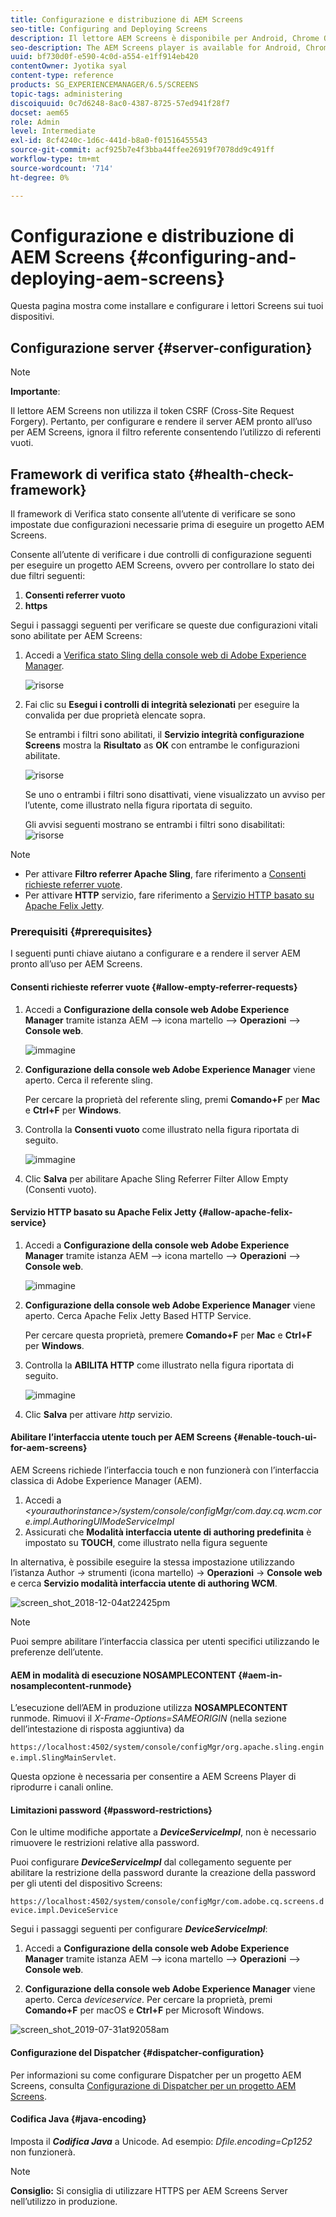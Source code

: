 ```yaml
---
title: Configurazione e distribuzione di AEM Screens
seo-title: Configuring and Deploying Screens
description: Il lettore AEM Screens è disponibile per Android, Chrome OS, iOS e Windows. Questa pagina descrive la configurazione e la distribuzione di AEM Screens e riepiloga le linee guida per la selezione di hardware per il dispositivo di riproduzione.
seo-description: The AEM Screens player is available for Android, Chrome OS, iOS, and Windows. This page describes the configuration and deployment of AEM Screens and also summarizes the h/w selection guidelines for player device.
uuid: bf730d0f-e590-4c0d-a554-e1ff914eb420
contentOwner: Jyotika syal
content-type: reference
products: SG_EXPERIENCEMANAGER/6.5/SCREENS
topic-tags: administering
discoiquuid: 0c7d6248-8ac0-4387-8725-57ed941f28f7
docset: aem65
role: Admin
level: Intermediate
exl-id: 8cf4240c-1d6c-441d-b8a0-f01516455543
source-git-commit: acf925b7e4f3bba44ffee26919f7078dd9c491ff
workflow-type: tm+mt
source-wordcount: '714'
ht-degree: 0%

---
```


# Configurazione e distribuzione di AEM Screens {#configuring-and-deploying-aem-screens}

Questa pagina mostra come installare e configurare i lettori Screens sui tuoi dispositivi.

## Configurazione server {#server-configuration}

>[!NOTE]
>
>**Importante**:
>
>Il lettore AEM Screens non utilizza il token CSRF (Cross-Site Request Forgery). Pertanto, per configurare e rendere il server AEM pronto all’uso per AEM Screens, ignora il filtro referente consentendo l’utilizzo di referenti vuoti.

## Framework di verifica stato {#health-check-framework}

Il framework di Verifica stato consente all’utente di verificare se sono impostate due configurazioni necessarie prima di eseguire un progetto AEM Screens.

Consente all’utente di verificare i due controlli di configurazione seguenti per eseguire un progetto AEM Screens, ovvero per controllare lo stato dei due filtri seguenti:

1. **Consenti referrer vuoto**
2. **https**

Segui i passaggi seguenti per verificare se queste due configurazioni vitali sono abilitate per AEM Screens:

1. Accedi a [Verifica stato Sling della console web di Adobe Experience Manager](http://localhost:4502/system/console/healthcheck?tags=screensconfigs&amp;overrideGlobalTimeout=).

   ![risorse](assets/health-check1.png)


2. Fai clic su **Esegui i controlli di integrità selezionati** per eseguire la convalida per due proprietà elencate sopra.

   Se entrambi i filtri sono abilitati, il **Servizio integrità configurazione Screens** mostra la **Risultato** as **OK** con entrambe le configurazioni abilitate.

   ![risorse](assets/health-check2.png)

   Se uno o entrambi i filtri sono disattivati, viene visualizzato un avviso per l’utente, come illustrato nella figura riportata di seguito.

   Gli avvisi seguenti mostrano se entrambi i filtri sono disabilitati:
   ![risorse](assets/health-check3.png)

>[!NOTE]
>
>* Per attivare **Filtro referrer Apache Sling**, fare riferimento a [Consenti richieste referrer vuote](/help/user-guide/configuring-screens-introduction.md#allow-empty-referrer-requests).
>* Per attivare **HTTP** servizio, fare riferimento a [Servizio HTTP basato su Apache Felix Jetty](/help/user-guide/configuring-screens-introduction.md#allow-apache-felix-service).


### Prerequisiti {#prerequisites}

I seguenti punti chiave aiutano a configurare e a rendere il server AEM pronto all’uso per AEM Screens.

#### Consenti richieste referrer vuote {#allow-empty-referrer-requests}

1. Accedi a **Configurazione della console web Adobe Experience Manager** tramite istanza AEM —> icona martello —> **Operazioni** —> **Console web**.

   ![immagine](assets/config/empty-ref1.png)

1. **Configurazione della console web Adobe Experience Manager** viene aperto. Cerca il referente sling.

   Per cercare la proprietà del referente sling, premi **Comando+F** per **Mac** e **Ctrl+F** per **Windows**.

1. Controlla la **Consenti vuoto** come illustrato nella figura riportata di seguito.

   ![immagine](assets/config/empty-ref2.png)

1. Clic **Salva** per abilitare Apache Sling Referrer Filter Allow Empty (Consenti vuoto).


#### Servizio HTTP basato su Apache Felix Jetty {#allow-apache-felix-service}

1. Accedi a **Configurazione della console web Adobe Experience Manager** tramite istanza AEM —> icona martello —> **Operazioni** —> **Console web**.

   ![immagine](assets/config/empty-ref1.png)

1. **Configurazione della console web Adobe Experience Manager** viene aperto. Cerca Apache Felix Jetty Based HTTP Service.

   Per cercare questa proprietà, premere **Comando+F** per **Mac** e **Ctrl+F** per **Windows**.

1. Controlla la **ABILITA HTTP** come illustrato nella figura riportata di seguito.

   ![immagine](assets/config/config-1.png)

1. Clic **Salva** per attivare *http* servizio.

#### Abilitare l’interfaccia utente touch per AEM Screens {#enable-touch-ui-for-aem-screens}

AEM Screens richiede l’interfaccia touch e non funzionerà con l’interfaccia classica di Adobe Experience Manager (AEM).

1. Accedi a *&lt;yourauthorinstance>/system/console/configMgr/com.day.cq.wcm.core.impl.AuthoringUIModeServiceImpl*
1. Assicurati che **Modalità interfaccia utente di authoring predefinita** è impostato su **TOUCH**, come illustrato nella figura seguente

In alternativa, è possibile eseguire la stessa impostazione utilizzando l’istanza Author *->* strumenti (icona martello) -> **Operazioni** -> **Console web** e cerca **Servizio modalità interfaccia utente di authoring WCM**.

![screen_shot_2018-12-04at22425pm](assets/screen_shot_2018-12-04at22425pm.png)

>[!NOTE]
>
>Puoi sempre abilitare l’interfaccia classica per utenti specifici utilizzando le preferenze dell’utente.

#### AEM in modalità di esecuzione NOSAMPLECONTENT {#aem-in-nosamplecontent-runmode}

L’esecuzione dell’AEM in produzione utilizza **NOSAMPLECONTENT** runmode. Rimuovi il *X-Frame-Options=SAMEORIGIN* (nella sezione dell’intestazione di risposta aggiuntiva) da

`https://localhost:4502/system/console/configMgr/org.apache.sling.engine.impl.SlingMainServlet`.

Questa opzione è necessaria per consentire a AEM Screens Player di riprodurre i canali online.

#### Limitazioni password {#password-restrictions}

Con le ultime modifiche apportate a ***DeviceServiceImpl***, non è necessario rimuovere le restrizioni relative alla password.

Puoi configurare ***DeviceServiceImpl*** dal collegamento seguente per abilitare la restrizione della password durante la creazione della password per gli utenti del dispositivo Screens:

`https://localhost:4502/system/console/configMgr/com.adobe.cq.screens.device.impl.DeviceService`

Segui i passaggi seguenti per configurare ***DeviceServiceImpl***:

1. Accedi a **Configurazione della console web Adobe Experience Manager** tramite istanza AEM —> icona martello —> **Operazioni** —> **Console web**.

1. **Configurazione della console web Adobe Experience Manager** viene aperto. Cerca *deviceservice*. Per cercare la proprietà, premi **Comando+F** per macOS e **Ctrl+F** per Microsoft Windows.

![screen_shot_2019-07-31at92058am](assets/screen_shot_2019-07-31at92058am.png)

#### Configurazione del Dispatcher {#dispatcher-configuration}

Per informazioni su come configurare Dispatcher per un progetto AEM Screens, consulta [Configurazione di Dispatcher per un progetto AEM Screens](dispatcher-configurations-aem-screens.md).

#### Codifica Java {#java-encoding}

Imposta il ***Codifica Java*** a Unicode. Ad esempio: *Dfile.encoding=Cp1252* non funzionerà.

>[!NOTE]
>**Consiglio:**
>Si consiglia di utilizzare HTTPS per AEM Screens Server nell’utilizzo in produzione.

